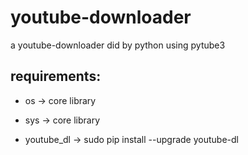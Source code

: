 # youtube-downloader<br>
a youtube-downloader did by python using pytube3<br>
## requirements:<br>
* os -> core library<br>
- sys -> core library<br>
* youtube_dl -> sudo pip install --upgrade youtube-dl<br>
